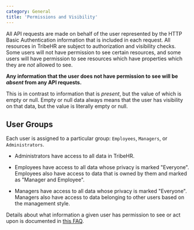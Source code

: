 ```yaml
---
category: General
title: 'Permissions and Visibility'
---
```


All API requests are made on behalf of the user represented by the HTTP Basic Authentication information
that is included in each request. All resources in TribeHR are subject to authorization and visibility
checks. Some users will not have permission to see certain resources, and some users will have 
permission to see resources which have properties which they are *not* allowed to see.

**Any information that the user does not have permission to see will be *absent* from any API requests.**

This is in contrast to information that is *present*, but the value of which is empty or null.  Empty
or null data always means that the user has visibility on that data, but the value is literally empty
or null.

## User Groups
Each user is assigned to a particular group: `Employees`, `Managers`, or `Administrators`. 

- Administrators have access to all data in TribeHR. 

- Employees have access to all data whose privacy is marked "Everyone". Employees also have access to 
  data that is owned by them and marked as "Manager and Employee".

- Managers have access to all data whose privacy is marked "Everyone". Managers also have access to data
  belonging to other users based on the management style.

Details about what information a given user has permission to see or act upon is documented in 
[this FAQ](https://tribehr.zendesk.com/entries/21611308-Who-can-see-what-privacy-settings-in-TribeHR-).
